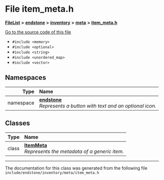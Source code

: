 

# File item\_meta.h



[**FileList**](files.md) **>** [**endstone**](dir_6cf277b678674f97c7a2b6b3b2447b33.md) **>** [**inventory**](dir_d1e84b530b14f41e8b6f5ec1b5dee76c.md) **>** [**meta**](dir_2d728641c8c30e7cdff7ab60efc98406.md) **>** [**item\_meta.h**](item__meta_8h.md)

[Go to the source code of this file](item__meta_8h_source.md)



* `#include <memory>`
* `#include <optional>`
* `#include <string>`
* `#include <unordered_map>`
* `#include <vector>`













## Namespaces

| Type | Name |
| ---: | :--- |
| namespace | [**endstone**](namespaceendstone.md) <br>_Represents a button with text and an optional icon._  |


## Classes

| Type | Name |
| ---: | :--- |
| class | [**ItemMeta**](classendstone_1_1ItemMeta.md) <br>_Represents the metadata of a generic item._  |



















































------------------------------
The documentation for this class was generated from the following file `include/endstone/inventory/meta/item_meta.h`

